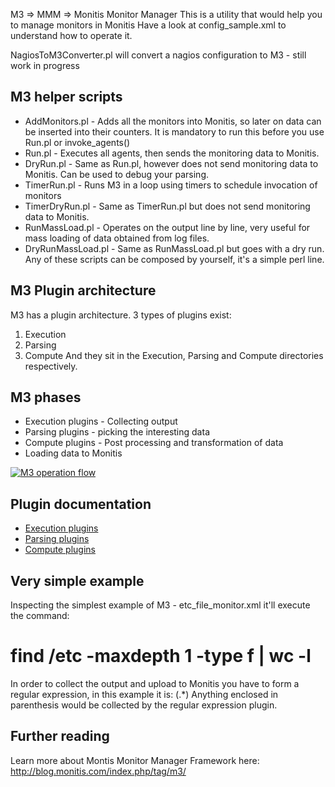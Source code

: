 M3 => MMM => Monitis Monitor Manager
This is a utility that would help you to manage monitors in Monitis
Have a look at config_sample.xml to understand how to operate it.

NagiosToM3Converter.pl will convert a nagios configuration to M3 - still work in progress

M3 helper scripts
-----------------
 * AddMonitors.pl - Adds all the monitors into Monitis, so later on data can be
	inserted into their counters. It is mandatory to run this before you use Run.pl
	or invoke_agents()
 * Run.pl - Executes all agents, then sends the monitoring data to Monitis.
 * DryRun.pl - Same as Run.pl, however does not send monitoring data to Monitis.
	Can be used to debug your parsing.
 * TimerRun.pl - Runs M3 in a loop using timers to schedule invocation of monitors
 * TimerDryRun.pl - Same as TimerRun.pl but does not send monitoring data to Monitis.
 * RunMassLoad.pl - Operates on the output line by line, very useful for mass
    loading of data obtained from log files.
 * DryRunMassLoad.pl - Same as RunMassLoad.pl but goes with a dry run.
Any of these scripts can be composed by yourself, it's a simple perl line.

M3 Plugin architecture
----------------------
M3 has a plugin architecture. 3 types of plugins exist:
 1. Execution
 2. Parsing
 3. Compute
And they sit in the Execution, Parsing and Compute directories respectively.

M3 phases
----------------
 * Execution plugins - Collecting output
 * Parsing plugins - picking the interesting data
 * Compute plugins - Post processing and transformation of data
 * Loading data to Monitis

<a href="http://blog.monitis.com/wp-content/uploads/2012/02/M3Flow.png"><img src="http://blog.monitis.com/wp-content/uploads/2012/02/M3Flow.png" title="M3 operation flow" /></a>

Plugin documentation
--------------------
 * <a href="https://github.com/monitisexchange/Monitis-Linux-Scripts/blob/master/M3/Execution/README">Execution plugins</a>
 * <a href="https://github.com/monitisexchange/Monitis-Linux-Scripts/blob/master/M3/Parsing/README">Parsing plugins</a>
 * <a href="https://github.com/monitisexchange/Monitis-Linux-Scripts/blob/master/M3/Compute/README">Compute plugins</a>

Very simple example
-------------------
Inspecting the simplest example of M3 - etc_file_monitor.xml it'll
execute the command:
 # find /etc -maxdepth 1 -type f | wc -l
In order to collect the output and upload to Monitis you have to form a
regular expression, in this example it is:
<regex>(.*)</regex>
Anything enclosed in parenthesis would be collected by the regular expression
plugin.

Further reading
---------------
Learn more about Montis Monitor Manager Framework here: http://blog.monitis.com/index.php/tag/m3/

